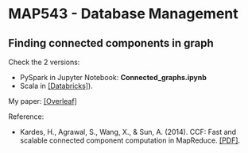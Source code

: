 # MAP543 - Database Management
## Finding connected components in graph

Check the 2 versions:
* PySpark in Jupyter Notebook: **Connected_graphs.ipynb**
* Scala in [[Databricks]](https://databricks-prod-cloudfront.cloud.databricks.com/public/4027ec902e239c93eaaa8714f173bcfc/4261563527863130/144656309098956/680082036853115/latest.html)).

My paper: [[Overleaf]](https://www.overleaf.com/read/xjtnqgdjxfng#e8dc73)

Reference:
* Kardes, H., Agrawal, S., Wang, X., & Sun, A. (2014). CCF: Fast and scalable connected component computation in MapReduce. [[PDF]](https://www.cse.unr.edu/~hkardes/pdfs/ccf.pdf).

